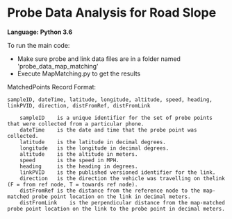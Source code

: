 # Probe Data Analysis for Road Slope

**Language: Python 3.6**

To run the main code:
 - Make sure probe and link data files are in a folder named 'probe_data_map_matching'
 - Execute MapMatching.py to get the results


 MatchedPoints Record Format:

	sampleID, dateTime, latitude, longitude, altitude, speed, heading, linkPVID, direction, distFromRef, distFromLink

		sampleID	is a unique identifier for the set of probe points that were collected from a particular phone.
		dateTime	is the date and time that the probe point was collected.
		latitude	is the latitude in decimal degrees.
		longitude	is the longitude in decimal degrees.
		altitude	is the altitude in meters.
		speed		is the speed in MPH.
		heading		is the heading in degrees.
		linkPVID	is the published versioned identifier for the link.
		direction	is the direction the vehicle was travelling on thelink (F = from ref node, T = towards ref node).
		distFromRef	is the distance from the reference node to the map-matched probe point location on the link in decimal meters.
		distFromLink	is the perpendicular distance from the map-matched probe point location on the link to the probe point in decimal meters.
